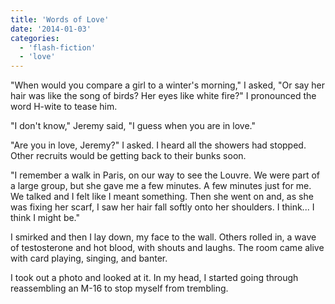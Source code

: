 ```yaml
---
title: 'Words of Love'
date: '2014-01-03'
categories:
  - 'flash-fiction'
  - 'love'
---
```


"When would you compare a girl to a winter's morning," I asked, "Or say her hair
was like the song of birds? Her eyes like white fire?" I pronounced the word
H-wite to tease him.

"I don't know," Jeremy said, "I guess when you are in love."

"Are you in love, Jeremy?" I asked. I heard all the showers had stopped. Other
recruits would be getting back to their bunks soon.

"I remember a walk in Paris, on our way to see the Louvre. We were part of a
large group, but she gave me a few minutes. A few minutes just for me. We talked
and I felt like I meant something. Then she went on and, as she was fixing her
scarf, I saw her hair fall softly onto her shoulders. I think... I think I might
be."

I smirked and then I lay down, my face to the wall. Others rolled in, a wave of
testosterone and hot blood, with shouts and laughs. The room came alive with
card playing, singing, and banter.

I took out a photo and looked at it. In my head, I started going through
reassembling an M-16 to stop myself from trembling.
